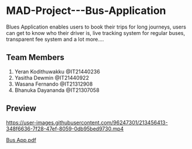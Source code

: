 # MAD-Project---Bus-Application
Blues Application enables users to book their trips  for long journeys, users can get to know who their driver is, live tracking system for regular buses, transparent fee system and a lot more....

## Team Members 

1) Yeran Kodithuwakku @IT21440236
2) Yasitha Dewmin     @IT21440922
3) Wasana Fernando    @IT21312908
4) Bhanuka Dayananda  @IT21307058

## Preview



https://user-images.githubusercontent.com/96247301/213456413-348f6636-7f28-47ef-8059-0db95bed9730.mp4


[Bus App.pdf](https://github.com/IT21440236/MAD-Project---Bus-Application/files/10457149/Bus.App.pdf)
